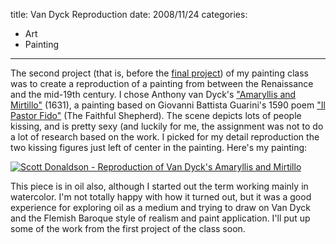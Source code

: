 title: Van Dyck Reproduction
date: 2008/11/24
categories:
- Art
- Painting
---
The second project (that is, before the <a href="/painting-final-project/">final project</a>) of my painting class was to create a reproduction of a painting from between the Renaissance and the mid-19th century. I chose Anthony van Dyck's <a href="## assets ##/2008/11/amaryllis_mirtillo.jpg">"Amaryllis and Mirtillo"</a> (1631), a painting based on Giovanni Battista Guarini's 1590 poem <a href="http://www.unc.edu/~coluzzi/guarini/pastorfido.htm">"Il Pastor Fido"</a> (The Faithful Shepherd). The scene depicts lots of people kissing, and is pretty sexy (and luckily for me, the assignment was not to do a lot of research based on the work. I picked for my detail reproduction the two kissing figures just left of center in the painting. Here's my painting:

<a href="## assets ##/2008/11/Amaryllis-Mirtillo.jpg"><img src="## assets ##/2008/11/Amaryllis-Mirtillo1-768x1024.jpg" alt="Scott Donaldson - Reproduction of Van Dyck's Amaryllis and Mirtillo"></a>

This piece is in oil also, although I started out the term working mainly in watercolor. I'm not totally happy with how it turned out, but it was a good experience for exploring oil as a medium and trying to draw on Van Dyck and the Flemish Baroque style of realism and paint application. I'll put up some of the work from the first project of the class soon.